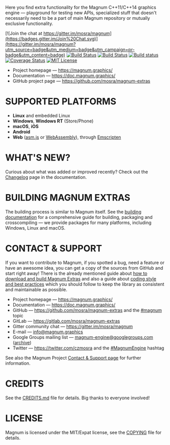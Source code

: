 Here you find extra functionality for the Magnum C++11/C++14 graphics engine —
playground for testing new APIs, specialized stuff that doesn't necessarily
need to be a part of main Magnum repository or mutually exclusive
functionality.

[![Join the chat at https://gitter.im/mosra/magnum](https://badges.gitter.im/Join%20Chat.svg)](https://gitter.im/mosra/magnum?utm_source=badge&utm_medium=badge&utm_campaign=pr-badge&utm_content=badge)
[![Build Status](https://circleci.com/gh/mosra/magnum-extras.svg?style=shield)](https://circleci.com/gh/mosra/magnum-extras||)
[![Build Status](https://travis-ci.com/mosra/magnum-extras.svg?branch=master)](https://travis-ci.com/mosra/magnum-extras)
[![Build status](https://ci.appveyor.com/api/projects/status/f75u5eow2qiso7m5/branch/master?svg=true)](https://ci.appveyor.com/project/mosra/magnum-extras/branch/master)
[![Coverage Status](https://codecov.io/gh/mosra/magnum-extras/branch/master/graph/badge.svg)](https://codecov.io/gh/mosra/magnum-extras)
[![MIT License](https://img.shields.io/badge/license-MIT-green.svg)](https://opensource.org/licenses/MIT)

-   Project homepage — https://magnum.graphics/
-   Documentation — https://doc.magnum.graphics/
-   GitHub project page — https://github.com/mosra/magnum-extras

SUPPORTED PLATFORMS
===================

-   **Linux** and embedded Linux
-   **Windows**, **Windows RT** (Store/Phone)
-   **macOS**, **iOS**
-   **Android**
-   **Web** ([asm.js](http://asmjs.org/) or [WebAssembly](http://webassembly.org/)),
    through [Emscripten](http://kripken.github.io/emscripten-site/)

WHAT'S NEW?
===========

Curious about what was added or improved recently? Check out the
[Changelog](https://doc.magnum.graphics/magnum/changelog-extras.html#changelog-extras-latest)
page in the documentation.

BUILDING MAGNUM EXTRAS
======================

The building process is similar to Magnum itself. See the
[building documentation](https://doc.magnum.graphics/magnum/building-extras.html)
for a comprehensive guide for building, packaging and crosscompiling — we
provide packages for many platforms, including Windows, Linux and macOS.

CONTACT & SUPPORT
=================

If you want to contribute to Magnum, if you spotted a bug, need a feature or
have an awesome idea, you can get a copy of the sources from GitHub and start
right away! There is the already mentioned guide about
[how to download and build Magnum Extras](https://doc.magnum.graphics/magnum/building-extras.html)
and also a guide about [coding style and best practices](https://doc.magnum.graphics/magnum/coding-style.html)
which you should follow to keep the library as consistent and maintainable as
possible.

-   Project homepage — https://magnum.graphics/
-   Documentation — https://doc.magnum.graphics/
-   GitHub — https://github.com/mosra/magnum-extras and the
    [#magnum](https://github.com/topics/magnum) topic
-   GitLab — https://gitlab.com/mosra/magnum-extras
-   Gitter community chat — https://gitter.im/mosra/magnum
-   E-mail — info@magnum.graphics
-   Google Groups mailing list — magnum-engine@googlegroups.com
    ([archive](https://groups.google.com/forum/#!forum/magnum-engine))
-   Twitter — https://twitter.com/czmosra and the
    [#MagnumEngine](https://twitter.com/hashtag/MagnumEngine) hashtag

See also the Magnum Project [Contact & Support page](https://magnum.graphics/contact/)
for further information.

CREDITS
=======

See the [CREDITS.md](CREDITS.md) file for details. Big thanks to everyone
involved!

LICENSE
=======

Magnum is licensed under the MIT/Expat license, see the [COPYING](COPYING) file
for details.

